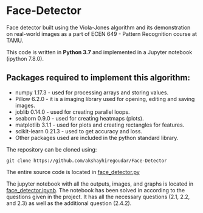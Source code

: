 # Face-Detector
Face detector built using the Viola-Jones algorithm and its demonstration on real-world images as a part of ECEN 649 - Pattern Recognition course at TAMU.

This code is written in **Python 3.7** and implemented in a Jupyter notebook (ipython 7.8.0).

## Packages required to implement this algorithm:
- numpy 1.17.3 - used for processing arrays and storing values.
- Pillow 6.2.0 - it is a imaging library used for opening, editing and saving images.
- joblib 0.14.0 - used for creating parallel loops.
- seaborn 0.9.0 - used for creating heatmaps (plots).
- matplotlib 3.1.1 - used for plots and creating rectangles for features.
- scikit-learn 0.21.3 - used to get accuracy and loss.
- Other packages used are included in the python standard library.

The repository can be cloned using:
```
git clone https://github.com/akshayhiregoudar/Face-Detector
```

The entire source code is located in [face_detector.py](face_detector)

The jupyter notebook with all the outputs, images, and graphs is located in [face_detector.ipynb](face_detector.ipynb). The notebook has been solved in according to the questions given in the project. It has all the necessary questions (2.1, 2.2, and 2.3) as well as the additional question (2.4.2).
